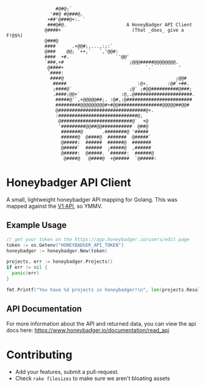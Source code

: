```
                  #@#@;`
                '##@ #@###@,
               +##'@###@+:. `
               ###@#@.                      A HoneyBadger API Client
              @####+                          (That _does_ give a F!@$%)
              @###@
              ####      .+@@#;,...,:;:`
              @###    @@; `++,`   `,'@@#:
              ####  +#.                 `'@@'
              `###,+#                        ;@@@#####@@@@@@@@.
               @####+                              `.`         '
               `####:
                ####@                                         ;@@#
                 #####                          :@+.       :@#`+##.
                 ;####@`                     ;@` ;#@@##########@###;
                 .####;@@+`               :@,.@#####################.
                  #####@'`,+@@@@@##;. :@#,:@########################
                  #########@@@@@@@@@#+#@@################@@@@@##@@#
                  @################################@+.
                  :#############################@,
                   @##########################@`  +@
                   '#########@@##@@###########  @##@
                    #######@       .########@ '#####
                    ######@  @####@  #######  @#####`
                    @#####:  ######  ######@  #######
                    @#####`  ######  ;#####@  ,######
                    @#####:  @#####. `######:  ######@
                     @####@   @####@  +@#####  `@#####:
```

# Honeybadger API Client

A small, lightweight honeybadger API mapping for Golang. This was mapped against the [V1 API](https://www.honeybadger.io/documentation/read_api), so YMMV.

## Example Usage

```go
// get your token on the https://app.honeybadger.io/users/edit page
token := os.Getenv("HONEYBADGER_API_TOKEN")
honeybadger := honeybadger.New(token)

projects, err := honeybadger.Projects()
if err != nil {
  panic(err)
}

fmt.Printf("You have %d projects in honeybadger!\n", len(projects.Results))
```

## API Documentation

For more information about the API and returned data, you can view the api docs here: https://www.honeybadger.io/documentation/read_api

# Contributing

* Add your features, submit a pull-request.
* Check `rake filesizes` to make sure we aren't bloating assets